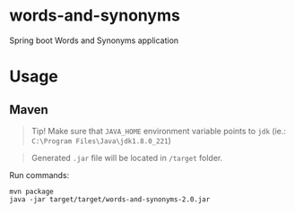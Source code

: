 # words-and-synonyms
Spring boot Words and Synonyms application

# Usage

## Maven

> Tip! Make sure that `JAVA_HOME` environment variable points to `jdk` (ie.: `C:\Program Files\Java\jdk1.8.0_221`)

> Generated `.jar` file will be located in `/target` folder.

Run commands:

```
mvn package
java -jar target/target/words-and-synonyms-2.0.jar
````
